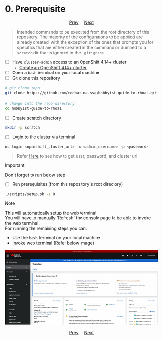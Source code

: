 # 0. Prerequisite

<p align="center">
<a href="/README.md">Prev</a>
&nbsp;&nbsp;&nbsp;
<a href="/docs/01-add-administrative-user.md">Next</a>
</p>

> Intended commands to be executed from the root directory of this repository. The majority of the configurations to be applied are already created, with the exception of the ones that prompts you for specifics that are either created in the command or dumped to a `scratch` dir that is ignored in the `.gitignore`.

- [ ] Have `cluster-admin` access to an OpenShift 4.14+ cluster
  - [Create an OpenShift 4.14+ cluster](/docs/info-create-openshift-cluster.md)
- [ ] Open a `bash` terminal on your local machine
- [ ] Git clone this repository

```sh
# git clone repo
git clone https://github.com/redhat-na-ssa/hobbyist-guide-to-rhoai.git

# change into the repo directory
cd hobbyist-guide-to-rhoai
```

- [ ] Create scratch directory

```sh
mkdir -p scratch
```

- [ ] Login to the cluster via terminal

```sh
oc login <openshift_cluster_url> -u <admin_username> -p <password>
```

> Refer [Here](/docs/info-create-openshift-cluster.md#get-cluster-url-and-admin-username-and-password) to see how to get user, password, and cluster url

> [!IMPORTANT]
> Don't forget to run below step

- [ ] Run prerequisites (from this repository's root directory)

```sh
./scripts/setup.sh -s 0
```

> [!NOTE]
> This will automatically setup the [web terminal](/docs/info-install-web-terminal.md).  
> You will have to manually 'Refresh' the console page to be able to invoke the web terminal.  
> For running the remaining steps you can:
>
> - Use the `bash` terminal on your local machine
> - Invoke web terminal (Refer below image)

![](/assets/00-web-terminal.gif)

<p align="center">
<a href="/README.md">Prev</a>
&nbsp;&nbsp;&nbsp;
<a href="/docs/01-add-administrative-user.md">Next</a>
</p>
